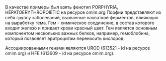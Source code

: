 В качестве примеры был взять фенотип PORPHYRIA, HEPATOERYTHROPOIETIC на ресурсе omim.org
Порфии представляют из себя группу заболеваний, вызванные нахваткой ферментов, влияющих на выработку гема.
Гем - химическое соединение, в состав которого входит железо и придает крови красный цвет.
Гем является основным компонентом нескольких важных белков, например, гемоблобина, который позволяет эритроцитам переносить кислород.

Ассоциированными генами являются UROD (613521 - id на ресурсе omim.org) и HFE (613609 - id на ресурсе omim.org).
